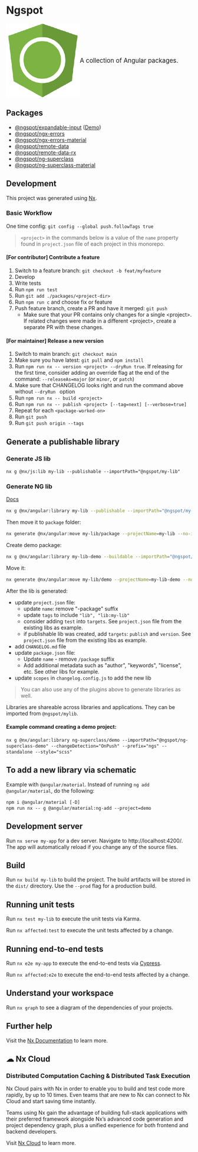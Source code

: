 # Ngspot

<p style="display: flex; align-items: center;">
  <img src="./logo.png" width="200">
  <span style="font-size: larger;">A collection of Angular packages.</span>
</p>

## Packages

- [@ngspot/expandable-input](https://github.com/DmitryEfimenko/ngspot/tree/main/packages/expandable-input/package) ([Demo](https://dmitryefimenko.github.io/ngspot/expandable-input))
- [@ngspot/ngx-errors](https://github.com/DmitryEfimenko/ngspot/tree/main/packages/ngx-errors)
- [@ngspot/ngx-errors-material](https://github.com/DmitryEfimenko/ngspot/tree/main/packages/ngx-errors-material)
- [@ngspot/remote-data](https://github.com/DmitryEfimenko/ngspot/tree/main/packages/remote-data)
- [@ngspot/remote-data-rx](https://github.com/DmitryEfimenko/ngspot/tree/main/packages/remote-data-rx)
- [@ngspot/ng-superclass](https://github.com/DmitryEfimenko/ngspot/tree/main/packages/ng-superclass/package)
- [@ngspot/ng-superclass-material](https://github.com/DmitryEfimenko/ngspot/tree/main/packages/ng-superclass-material/package)

## Development

This project was generated using [Nx](https://nx.dev).

### Basic Workflow

One time config: `git config --global push.followTags true`

> `<project>` in the commands below is a value of the `name` property found in `project.json` file of each project in this monorepo.

#### **[For contributor]** Contribute a feature

1. Switch to a feature branch: `git checkout -b feat/myfeature`
1. Develop
1. Write tests
1. Run `npm run test`
1. Run `git add ./packages/<project-dir>`
1. Run `npm run c` and choose fix or feature
1. Push feature branch, create a PR and have it merged: `git push`
   - Make sure that your PR contains only changes for a single \<project\>.  
     If related changes were made in a different \<project\>, create a separate PR with these changes.

#### **[For maintainer]** Release a new version

1. Switch to main branch: `git checkout main`
1. Make sure you have latest: `git pull` and `npm install`
1. Run `npm run nx -- version <project> --dryRun true`. If releasing for the first time, consider adding an override flag at the end of the command: `--releaseAs=major` (or `minor`, or `patch`)
1. Make sure that CHANGELOG looks right and run the command above without `--dryRun ` option
1. Run `npm run nx -- build <project>`
1. Run `npm run nx -- publish <project> [--tag=next] [--verbose=true]`
1. Repeat for each `<package-worked-on>`
1. Run `git push`
1. Run `git push origin --tags`

## Generate a publishable library

### Generate JS lib

```
nx g @nx/js:lib my-lib --publishable --importPath="@ngspot/my-lib"
```

### Generate NG lib

[Docs](https://nx.dev/packages/angular/generators/library)

```sh
nx g @nx/angular:library my-lib --publishable --importPath="@ngspot/my-lib" --changeDetection="OnPush" --prefix="ngs" --standalone --style="scss"
```

Then move it to `package` folder:

```sh
nx generate @nx/angular:move my-lib/package --projectName=my-lib --no-interactive --dry-run
```

Create demo package:

```sh
nx g @nx/angular:library my-lib-demo --buildable --importPath="@ngspot/my-lib-demo" --changeDetection="OnPush" --prefix="ngs" --standalone --style="scss"
```

Move it:

```sh
nx generate @nx/angular:move my-lib/demo --projectName=my-lib-demo --no-interactive --dry-run
```

After the lib is generated:

- update `project.json` file:
  - update `name`: remove "-package" suffix
  - update `tags` to include `"lib", "lib:my-lib"`
  - consider adding `test` into `targets`. See `project.json` file from the existing libs as example.
  - if publishable lib was created, add `targets`: `publish` and `version`. See `project.json` file from the existing libs as example.
- add `CHANGELOG.md` file
- update `package.json` file:
  - Update `name` - remove `/package` suffix
  - Add additional metadata such as "author", "keywords", "license", etc. See other libs for example.
- update `scopes` in `changelog.config.js` to add the new lib

> You can also use any of the plugins above to generate libraries as well.

Libraries are shareable across libraries and applications. They can be imported from `@ngspot/mylib`.

#### Example command creating a demo project:

```
nx g @nx/angular:library ng-superclass/demo --importPath="@ngspot/ng-superclass-demo" --changeDetection="OnPush" --prefix="ngs" --standalone --style="scss"
```

## To add a new library via schematic

Example with `@angular/material`. Instead of running `ng add @angular/material`, do the following:

```
npm i @angular/material [-D]
npm run nx -- g @angular/material:ng-add --project=demo
```

## Development server

Run `nx serve my-app` for a dev server. Navigate to http://localhost:4200/. The app will automatically reload if you change any of the source files.

## Build

Run `nx build my-lib` to build the project. The build artifacts will be stored in the `dist/` directory. Use the `--prod` flag for a production build.

## Running unit tests

Run `nx test my-lib` to execute the unit tests via Karma.

Run `nx affected:test` to execute the unit tests affected by a change.

## Running end-to-end tests

Run `nx e2e my-app` to execute the end-to-end tests via [Cypress](https://www.cypress.io).

Run `nx affected:e2e` to execute the end-to-end tests affected by a change.

## Understand your workspace

Run `nx graph` to see a diagram of the dependencies of your projects.

## Further help

Visit the [Nx Documentation](https://nx.dev) to learn more.

## ☁ Nx Cloud

### Distributed Computation Caching & Distributed Task Execution

Nx Cloud pairs with Nx in order to enable you to build and test code more rapidly, by up to 10 times. Even teams that are new to Nx can connect to Nx Cloud and start saving time instantly.

Teams using Nx gain the advantage of building full-stack applications with their preferred framework alongside Nx’s advanced code generation and project dependency graph, plus a unified experience for both frontend and backend developers.

Visit [Nx Cloud](https://nx.app/) to learn more.
